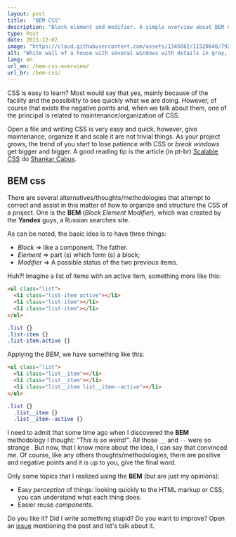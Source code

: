 ```yaml
---
layout: post
title:  "BEM CSS"
description: "Block element and modifier. A simple overview about BEM CSS."
type: Post
date: 2015-12-02
image: "https://cloud.githubusercontent.com/assets/1345662/11520648/792ca134-988c-11e5-8d8a-3e5eb70b2bd7.jpg"
alt: "White wall of a house with several windows with details in gray, and two of them in orange"
lang: en
url_en: /bem-css-overview/
url_br: /bem-css/
---
```


CSS is easy to learn? Most would say that yes, mainly because of the facility and the possibility to see quickly what we are doing. However, of course that exists the negative points and, when we talk about them, one of the principal is related to maintenance/organization of CSS.

Open a file and writing CSS is very easy and quick, however, give maintenance, organize it and scale it are not trivial things. As your project grows, the trend of you start to lose patience with CSS or *break windows* get bigger and bigger. A good reading tip is the article (in pt-br) [Scalable CSS](https://medium.com/@shankarcabus/css-escalavel-parte-1-41e7e863799e#.4hmtk7tuv) do [Shankar Cabus](https://twitter.com/shankarcabus?lang=pt).

## BEM css

There are several alternatives/thoughts/methodologies that attempt to correct and assist in this matter of how to organize and structure the CSS of a project. One is the **BEM** (*Block Element Modifier*), which was created by the **Yandex** guys, a Russian searches site.

As can be noted, the basic idea is to have three things:

* *Block* => like a component. The father.
* *Element* => part (s) which form (s) a block;
* *Modifier* => A possible status of the two previous items.

Huh?! Imagine a list of items with an active item, something more like this:

```html
<ul class="list">
  <li class="list-item active"></li>
  <li class="list-item"></li>
  <li class="list-item"></li>
</ul>
```

```css
.list {}
.list-item {}
.list-item.active {}
```

Applying the *BEM*, we have something like this:

```html
<ul class="list">
  <li class="list__item"></li>
  <li class="list__item"></li>
  <li class="list__item list__item--active"></li>
</ul>
```

```css
.list {}
  .list__item {}
  .list__item--active {}
```

I need to admit that some time ago when I discovered the **BEM** methodology I thought: *"This is so weird!"*. All those `__` and `--` were so strange . But now, that I know more about the idea, I can say that convinced me. Of course, like any others thoughts/methodologies, there are positive and negative points and it is up to you, give the final word.

Only some topics that I realized using the **BEM** (but are just my opinions):

* Easy *perception* of things: looking quickly to the HTML markup or CSS, you can understand what each thing does.
* Easier reuse *components*.

Do you like it? Did I write something stupid? Do you want to improve? Open an [issue](https://github.com/raphaelfabeni/raphaelfabeni.github.io/issues) mentioning the post and let's talk about it.
